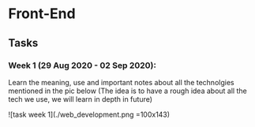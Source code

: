 # Front-End

## Tasks

### Week 1 (29 Aug 2020 - 02 Sep 2020):

Learn the meaning, use and important notes about all the technolgies mentioned in the pic below (The idea is to have a rough idea about all the tech we use, we will learn in depth in future) 

![task week 1](./web_development.png =100x143)



